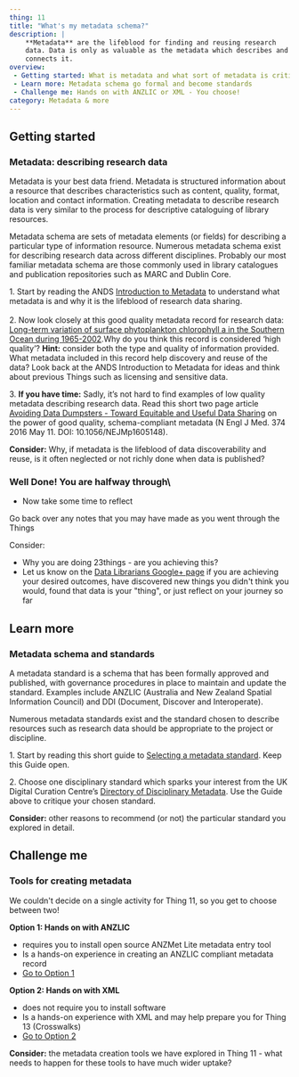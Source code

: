 ```yaml
---
thing: 11
title: "What's my metadata schema?"
description: |
    **Metadata** are the lifeblood for finding and reusing research
    data. Data is only as valuable as the metadata which describes and
    connects it.
overview:
 - Getting started: What is metadata and what sort of metadata is critical for research data?
 - Learn more: Metadata schema go formal and become standards
 - Challenge me: Hands on with ANZLIC or XML - You choose!
category: Metadata & more
---
```

## Getting started
### Metadata: describing research data

Metadata is your best data friend. Metadata is structured information
about a resource that describes characteristics such as content,
quality, format, location and contact information. Creating metadata to
describe research data is very similar to the process for descriptive
cataloguing of library resources.

Metadata schema are sets of metadata elements (or fields) for describing
a particular type of information resource. Numerous metadata schema
exist for describing research data across different disciplines.
Probably our most familiar metadata schema are those commonly used in
library catalogues and publication repositories such as MARC and Dublin
Core.

1\. Start by reading the ANDS [Introduction to
Metadata](https://www.ands.org.au/working-with-data/metadata) to
understand what metadata is and why it is the lifeblood of research data
sharing.\
\
2. Now look closely at this good quality metadata record for research
data: [Long-term variation of surface phytoplankton chlorophyll a in the
Southern Ocean during
1965-2002](http://gcmd.nasa.gov/KeywordSearch/Metadata.do?Portal=amd_au&KeywordPath=Parameters%7CCLIMATE+INDICATORS%7CATMOSPHERIC%26%2347%3BOCEAN+INDICATORS%7CTELECONNECTIONS%7CANTARCTIC+OSCILLATION&OrigMetadataNode=AADC&EntryId=chlorophyll_65-02&MetadataView=Full&MetadataType=0&lbnode=mdlb3).Why
do you think this record is considered ‘high quality’? **Hint:**
consider both the type and quality of information provided. What
metadata included in this record help discovery and reuse of the data?
Look back at the ANDS Introduction to Metadata for ideas and think about
previous Things such as licensing and sensitive data.

3\. **If you have time:** Sadly, it’s not hard to find examples of low
quality metadata describing research data. Read this short two page
article [Avoiding Data Dumpsters - Toward Equitable and Useful Data
Sharing](http://www.nejm.org/doi/pdf/10.1056/NEJMp1605148) on the power
of good quality, schema-compliant metadata (N Engl J Med. 374 2016 May
11. DOI: 10.1056/NEJMp1605148).

**Consider:** Why, if metadata is the lifeblood of data discoverability
and reuse, is it often neglected or not richly done when data is
published?

### Well Done! You are halfway through\
- Now take some time to reflect

Go back over any notes that you may have made as you went through the
Things

Consider:

-   Why you are doing 23things - are you achieving this?
-   Let us know on the [Data Librarians Google+
    page](https://plus.google.com/u/0/communities/105455769899183786145 "Data Librarians Google+ page")
    if you are achieving your desired outcomes, have discovered new
    things you didn't think you would, found that data is your "thing",
    or just reflect on your journey so far

## Learn more
### Metadata schema and standards

A metadata standard is a schema that has been formally approved and
published, with governance procedures in place to maintain and update
the standard. Examples include ANZLIC (Australia and New Zealand Spatial
Information Council) and DDI (Document, Discover and Interoperate).

Numerous metadata standards exist and the standard chosen to describe
resources such as research data should be appropriate to the project or
discipline.

1\. Start by reading this short guide to [Selecting a metadata
standard](https://web.archive.org/web/20120211163323/http://marinemetadata.org/guides/mdatastandards/standardselect "Evaluating and selecting a metadata standard").
Keep this Guide open.

2\. Choose one disciplinary standard which sparks your interest from the
UK Digital Curation Centre’s [Directory of Disciplinary
Metadata](http://www.dcc.ac.uk/resources/metadata-standards "DCC Directory of Disciplinary metadata").
Use the Guide above to critique your chosen standard.

**Consider:** other reasons to recommend (or not) the particular
standard you explored in detail.

## Challenge me
### Tools for creating metadata

We couldn't decide on a single activity for Thing 11, so you get to
choose between two!

**Option 1: Hands on with ANZLIC**

-   requires you to install open source ANZMet Lite metadata entry tool
-   Is a hands-on experience in creating an ANZLIC compliant metadata
    record
-   [Go to Option
    1](https://www.ands.org.au/working-with-data/skills/23-research-data-things/all23/thing-11/thing-11-challenge-me-options#option1)

**Option 2: Hands on with XML**

-   does not require you to install software
-   Is a hands-on experience with XML and may help prepare you for Thing
    13 (Crosswalks)
-   [Go to Option
    2](https://www.ands.org.au/working-with-data/skills/23-research-data-things/all23/thing-11/thing-11-challenge-me-options#option2)

**Consider:** the metadata creation tools we have explored in Thing 11 -
what needs to happen for these tools to have much wider uptake?